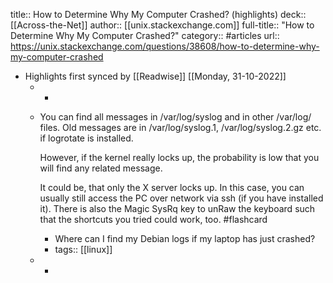 title:: How to Determine Why My Computer Crashed? (highlights)
deck:: [[Across-the-Net]]
author:: [[unix.stackexchange.com]]
full-title:: "How to Determine Why My Computer Crashed?"
category:: #articles
url:: https://unix.stackexchange.com/questions/38608/how-to-determine-why-my-computer-crashed

- Highlights first synced by [[Readwise]] [[Monday, 31-10-2022]]
	- -
	- You can find all messages in /var/log/syslog and in other /var/log/ files. Old messages are in /var/log/syslog.1, /var/log/syslog.2.gz etc. if logrotate is installed.
	  
	  However, if the kernel really locks up, the probability is low that you will find any related message.
	  
	  It could be, that only the X server locks up. In this case, you can usually still access the PC over network via ssh (if you have installed it). There is also the  Magic SysRq key to unRaw the keyboard such that the shortcuts you tried could work, too. #flashcard
		- Where can I find my Debian logs if my laptop has just crashed?
		- tags:: [[linux]]
	- -